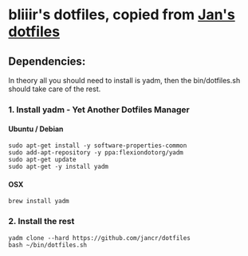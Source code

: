 # bliiir's dotfiles, copied from [Jan's dotfiles](https://github.com/jancr/dotfiles)


## Dependencies:
In theory all you should need to install is yadm, then the bin/dotfiles.sh should take care of the rest.

### 1. Install yadm - Yet Another Dotfiles Manager 

#### Ubuntu / Debian
```
sudo apt-get install -y software-properties-common
sudo add-apt-repository -y ppa:flexiondotorg/yadm
sudo apt-get update
sudo apt-get -y install yadm
```
#### OSX
`brew install yadm`

### 2. Install the rest
```
yadm clone --hard https://github.com/jancr/dotfiles
bash ~/bin/dotfiles.sh
```


